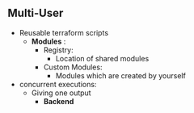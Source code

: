 ## Multi-User

* Reusable terraform scripts
    * __Modules__ :
        * Registry:
            * Location of shared modules
        * Custom Modules:
            * Modules which are created by yourself 
* concurrent executions:
    * Giving one output 
        * __Backend__